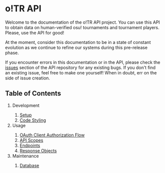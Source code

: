 # o!TR API
Welcome to the documentation of the o!TR API project. You can use this API to obtain data on human-verified osu! tournaments and tournament players. Please, use the API for good!

At the moment, consider this documentation to be in a state of constant evolution as we continue to refine our systems during this pre-release phase.

If you encounter errors in this documentation or in the API, please check the [issues](https://github.com/osu-tournament-rating/otr-api/issues) section of the API repository for any existing bugs. If you don't find an existing issue, feel free to make one yourself! When in doubt, err on the side of issue creation.

## Table of Contents
<ol type="1">
  <li>Development</li>
  <ol>
    <li><a href="development/setup/en.md">Setup</a></li>
    <li><a href="development/styling/en.md">Code Styling</a></li>
  </ol>
  <li>Usage</li>
  <ol>
    <li><a href="usage/authorization/en.md">OAuth Client Authorization Flow</a></li>
    <li><a href="usage/scopes/en.md">API Scopes</a></li>
    <li><a href="usage/endpoints/en.md">Endpoints</a></li>
    <li><a href="usage/objects/en.md">Response Objects</a></li>
  </ol>
  <li>Maintenance</li>
  <ol>
    <li><a href="maintenance/database/en.md">Database</a></li>
  </ol>
</ol>